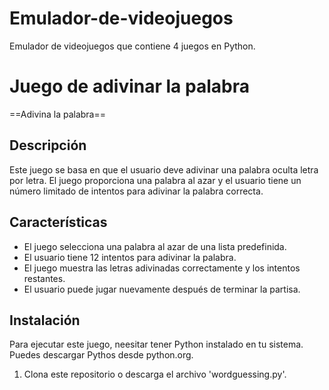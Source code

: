 # Emulador-de-videojuegos
Emulador de videojuegos que contiene 4 juegos en Python.

# Juego de adivinar la palabra
==Adivina la palabra==

## Descripción
Este juego se basa en que el usuario deve adivinar una palabra oculta letra por letra. El juego proporciona una palabra al azar y el usuario tiene un número limitado de intentos para adivinar la palabra correcta.

## Características
- El juego selecciona una palabra al azar de una lista predefinida.
- El usuario tiene 12 intentos para adivinar la palabra.
- El juego muestra las letras adivinadas correctamente y los intentos restantes.
- El usuario puede jugar nuevamente después de terminar la partisa.
  
## Instalación
Para ejecutar este juego, neesitar tener Python instalado en tu sistema. Puedes descargar Pythos desde python.org.

1. Clona este repositorio o descarga el archivo 'wordguessing.py'.